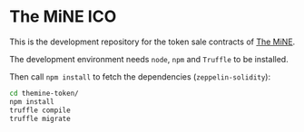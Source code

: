 The MiNE ICO
======

This is the development repository for the token sale contracts of [The MiNE](http://themine.io).

The development environment needs `node`, `npm` and `Truffle` to be installed.

Then call `npm install` to fetch the dependencies (`zeppelin-solidity`):

```bash
cd themine-token/
npm install
truffle compile
truffle migrate
```
